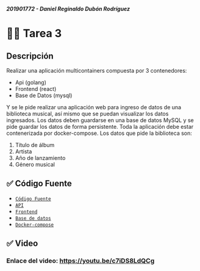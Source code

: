 ***201901772 - Daniel Reginaldo Dubón Rodríguez***

# 👨‍💻 Tarea 3

## Descripción

Realizar una aplicación multicontainers compuesta por 3 contenedores:
- Api (golang)
- Frontend (react)
- Base de Datos (mysql)

Y se le pide realizar una aplicación web para ingreso de datos de una biblioteca
musical, así mismo que se puedan visualizar los datos ingresados. Los datos deben
guardarse en una base de datos MySQL y se pide guardar los datos de forma
persistente. Toda la aplicación debe estar contenerizada por docker-compose.
Los datos que pide la biblioteca son:

  1. Título de álbum
  2. Artista
  3. Año de lanzamiento
  4. Género musical

## ✅ Código Fuente

- [`Código Fuente`](./Codigo_Fuente)
- [`API`](./Codigo_Fuente/API)
- [`Frontend`](./Codigo_Fuente/Frontend)
- [`Base de datos`](./Codigo_Fuente/db)
- [`Docker-compose`](./Codigo_Fuente/docker-compose.yml)

## ✅ Video

### Enlace del video: https://youtu.be/c7iDS8LdQCg
